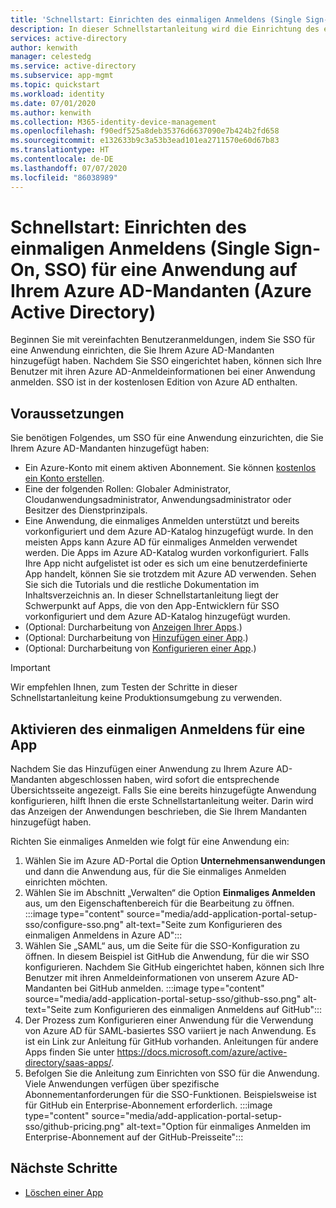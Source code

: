 ```yaml
---
title: 'Schnellstart: Einrichten des einmaligen Anmeldens (Single Sign-On, SSO) für eine Anwendung auf Ihrem Azure AD-Mandanten (Azure Active Directory)'
description: In dieser Schnellstartanleitung wird die Einrichtung des einmaligen Anmeldens (Single Sign-On, SSO) für eine Anwendung auf Ihrem Azure AD-Mandanten (Azure Active Directory) Schritt für Schritt beschrieben.
services: active-directory
author: kenwith
manager: celestedg
ms.service: active-directory
ms.subservice: app-mgmt
ms.topic: quickstart
ms.workload: identity
ms.date: 07/01/2020
ms.author: kenwith
ms.collection: M365-identity-device-management
ms.openlocfilehash: f90edf525a8deb35376d6637090e7b424b2fd658
ms.sourcegitcommit: e132633b9c3a53b3ead101ea2711570e60d67b83
ms.translationtype: HT
ms.contentlocale: de-DE
ms.lasthandoff: 07/07/2020
ms.locfileid: "86038989"
---
```

# <a name="quickstart-set-up-single-sign-on-sso-for-an-application-in-your-azure-active-directory-azure-ad-tenant"></a>Schnellstart: Einrichten des einmaligen Anmeldens (Single Sign-On, SSO) für eine Anwendung auf Ihrem Azure AD-Mandanten (Azure Active Directory)

Beginnen Sie mit vereinfachten Benutzeranmeldungen, indem Sie SSO für eine Anwendung einrichten, die Sie Ihrem Azure AD-Mandanten hinzugefügt haben. Nachdem Sie SSO eingerichtet haben, können sich Ihre Benutzer mit ihren Azure AD-Anmeldeinformationen bei einer Anwendung anmelden. SSO ist in der kostenlosen Edition von Azure AD enthalten.

## <a name="prerequisites"></a>Voraussetzungen

Sie benötigen Folgendes, um SSO für eine Anwendung einzurichten, die Sie Ihrem Azure AD-Mandanten hinzugefügt haben:

- Ein Azure-Konto mit einem aktiven Abonnement. Sie können [kostenlos ein Konto erstellen](https://azure.microsoft.com/free/?WT.mc_id=A261C142F).
- Eine der folgenden Rollen: Globaler Administrator, Cloudanwendungsadministrator, Anwendungsadministrator oder Besitzer des Dienstprinzipals.
- Eine Anwendung, die einmaliges Anmelden unterstützt und bereits vorkonfiguriert und dem Azure AD-Katalog hinzugefügt wurde. In den meisten Apps kann Azure AD für einmaliges Anmelden verwendet werden. Die Apps im Azure AD-Katalog wurden vorkonfiguriert. Falls Ihre App nicht aufgelistet ist oder es sich um eine benutzerdefinierte App handelt, können Sie sie trotzdem mit Azure AD verwenden. Sehen Sie sich die Tutorials und die restliche Dokumentation im Inhaltsverzeichnis an. In dieser Schnellstartanleitung liegt der Schwerpunkt auf Apps, die von den App-Entwicklern für SSO vorkonfiguriert und dem Azure AD-Katalog hinzugefügt wurden.
- (Optional: Durcharbeitung von [Anzeigen Ihrer Apps](view-applications-portal.md).)
- (Optional: Durcharbeitung von [Hinzufügen einer App](add-application-portal.md).)
- (Optional: Durcharbeitung von [Konfigurieren einer App](add-application-portal-configure.md).)


>[!IMPORTANT]
>Wir empfehlen Ihnen, zum Testen der Schritte in dieser Schnellstartanleitung keine Produktionsumgebung zu verwenden.


## <a name="enable-single-sign-on-for-an-app"></a>Aktivieren des einmaligen Anmeldens für eine App

Nachdem Sie das Hinzufügen einer Anwendung zu Ihrem Azure AD-Mandanten abgeschlossen haben, wird sofort die entsprechende Übersichtsseite angezeigt. Falls Sie eine bereits hinzugefügte Anwendung konfigurieren, hilft Ihnen die erste Schnellstartanleitung weiter. Darin wird das Anzeigen der Anwendungen beschrieben, die Sie Ihrem Mandanten hinzugefügt haben. 

Richten Sie einmaliges Anmelden wie folgt für eine Anwendung ein:

1. Wählen Sie im Azure AD-Portal die Option **Unternehmensanwendungen** und dann die Anwendung aus, für die Sie einmaliges Anmelden einrichten möchten.
2. Wählen Sie im Abschnitt „Verwalten“ die Option **Einmaliges Anmelden** aus, um den Eigenschaftenbereich für die Bearbeitung zu öffnen.
    :::image type="content" source="media/add-application-portal-setup-sso/configure-sso.png" alt-text="Seite zum Konfigurieren des einmaligen Anmeldens in Azure AD":::
3. Wählen Sie „SAML“ aus, um die Seite für die SSO-Konfiguration zu öffnen. In diesem Beispiel ist GitHub die Anwendung, für die wir SSO konfigurieren. Nachdem Sie GitHub eingerichtet haben, können sich Ihre Benutzer mit ihren Anmeldeinformationen von unserem Azure AD-Mandanten bei GitHub anmelden.
    :::image type="content" source="media/add-application-portal-setup-sso/github-sso.png" alt-text="Seite zum Konfigurieren des einmaligen Anmeldens auf GitHub":::
4. Der Prozess zum Konfigurieren einer Anwendung für die Verwendung von Azure AD für SAML-basiertes SSO variiert je nach Anwendung. Es ist ein Link zur Anleitung für GitHub vorhanden. Anleitungen für andere Apps finden Sie unter https://docs.microsoft.com/azure/active-directory/saas-apps/.
5. Befolgen Sie die Anleitung zum Einrichten von SSO für die Anwendung. Viele Anwendungen verfügen über spezifische Abonnementanforderungen für die SSO-Funktionen. Beispielsweise ist für GitHub ein Enterprise-Abonnement erforderlich.
    :::image type="content" source="media/add-application-portal-setup-sso/github-pricing.png" alt-text="Option für einmaliges Anmelden im Enterprise-Abonnement auf der GitHub-Preisseite":::


## <a name="next-steps"></a>Nächste Schritte

- [Löschen einer App](delete-application-portal.md)
